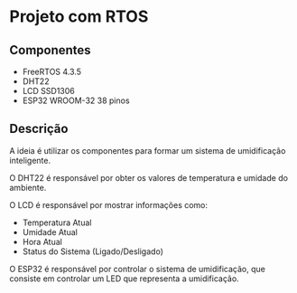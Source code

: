# Projeto com RTOS

## Componentes

- FreeRTOS 4.3.5
- DHT22
- LCD SSD1306
- ESP32 WROOM-32 38 pinos

## Descrição

A ideia é utilizar os componentes para formar um sistema de umidificação inteligente.

O DHT22 é responsável por obter os valores de temperatura e umidade do ambiente.

O LCD é responsável por mostrar informações como:
- Temperatura Atual
- Umidade Atual
- Hora Atual
- Status do Sistema (Ligado/Desligado)

O ESP32 é responsável por controlar o sistema de umidificação,
que consiste em controlar um LED que representa a umidificação.
